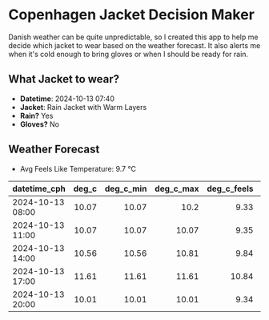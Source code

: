 
# Copenhagen Jacket Decision Maker

Danish weather can be quite unpredictable, so I created this app to help me decide which jacket to wear based on the weather forecast. 
It also alerts me when it's cold enough to bring gloves or when I should be ready for rain.

## What Jacket to wear?

- **Datetime**: 2024-10-13 07:40
- **Jacket**: Rain Jacket with Warm Layers
- **Rain?** Yes
- **Gloves?** No

## Weather Forecast
- Avg Feels Like Temperature: 9.7 °C

| datetime_cph     |   deg_c |   deg_c_min |   deg_c_max |   deg_c_feels | weather   | wind   | rain   |
|:-----------------|--------:|------------:|------------:|--------------:|:----------|:-------|:-------|
| 2024-10-13 08:00 |   10.07 |       10.07 |       10.2  |          9.33 | Rain      | Medium | Low    |
| 2024-10-13 11:00 |   10.07 |       10.07 |       10.07 |          9.35 | Rain      | Low    | Low    |
| 2024-10-13 14:00 |   10.56 |       10.56 |       10.81 |          9.84 | Rain      | Low    | Low    |
| 2024-10-13 17:00 |   11.61 |       11.61 |       11.61 |         10.84 | Rain      | Low    | Low    |
| 2024-10-13 20:00 |   10.01 |       10.01 |       10.01 |          9.34 | Rain      | Low    | Low    |
        